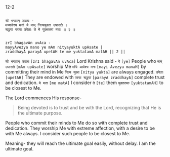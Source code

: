 ## <a name='_2'></a>
12-2


```shloka-sa

श्री भगवान् उवाच -
मय्यावेश्य मनो ये माम् नित्ययुक्ता उपासते ।
श्रद्धया परया उपेताः ते मे युक्ततमा मताः ॥ २ ॥

```
```shloka-sa-hk

zrI bhagavAn uvAca -
mayyAvezya mano ye mAm nityayuktA upAsate |
zraddhayA parayA upetAH te me yuktatamA matAH || 2 ||

```
`श्री भगवान् उवाच` `[zrI bhagavAn uvAca]` Lord Krishna said - `ये` `[ye]` People who `माम् उपासते` `[mAm upAsate]` worship Me `मयि आवेश्य मनः` `[mayi Avezya manaH]` by committing their mind in Me `नित्य युक्त` `[nitya yukta]` are always engaged. `उपेताः` `[upetAH]` They are endowed with `परया श्रद्धया` `[parayA zraddhayA]` complete trust and dedication. `मे मता` `[me matA]` I consider `ते` `[te]` them `युक्ततमाः` `[yuktatamAH]` to be closest to Me.

The Lord commences His response- 



<a name='applnote_169'></a>
> Being devoted is to trust and be with the Lord, recognizing that He is the ultimate purpose.



People who commit their minds to Me do so with complete trust and dedication. They worship Me with extreme affection, with a desire to be with Me always. I consider such people to be closest to Me. 

Meaning- they will reach the ultimate goal easily, without delay. I am the ultimate goal.



